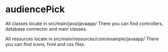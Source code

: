 # audiencePick

All classes locate in src/main/java/javaapp/
There you can find controllers, database connector and main classes.

All resources locate in src/main/resources/com/example/javaapp/
There you can find icons, fxml and css files.
